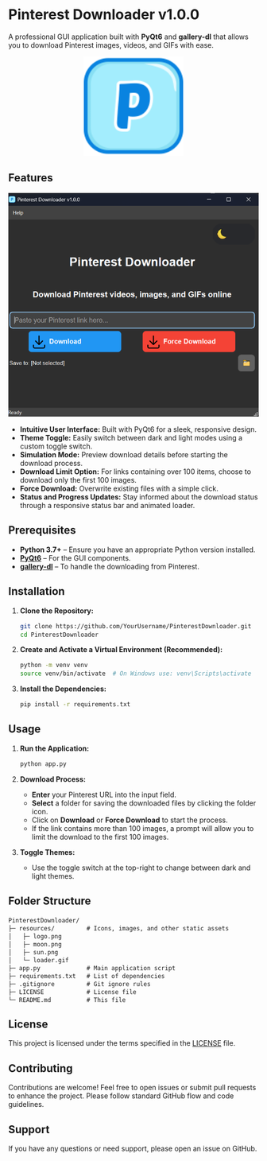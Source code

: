 # Pinterest Downloader v1.0.0

A professional GUI application built with **PyQt6** and **gallery-dl** that allows you to download Pinterest images, videos, and GIFs with ease.

<p align="center">
  <img src="resources/logo.png" width="200" height="200" alt="SSTube Icon" />
</p>


## Features
![App Screenshot](resources/screenshot.png)
- **Intuitive User Interface:** Built with PyQt6 for a sleek, responsive design.
- **Theme Toggle:** Easily switch between dark and light modes using a custom toggle switch.
- **Simulation Mode:** Preview download details before starting the download process.
- **Download Limit Option:** For links containing over 100 items, choose to download only the first 100 images.
- **Force Download:** Overwrite existing files with a simple click.
- **Status and Progress Updates:** Stay informed about the download status through a responsive status bar and animated loader.

## Prerequisites

- **Python 3.7+** – Ensure you have an appropriate Python version installed.
- **[PyQt6](https://pypi.org/project/PyQt6/)** – For the GUI components.
- **[gallery-dl](https://github.com/mikf/gallery-dl)** – To handle the downloading from Pinterest.

## Installation

1. **Clone the Repository:**
   ```bash
   git clone https://github.com/YourUsername/PinterestDownloader.git
   cd PinterestDownloader
   ```

2. **Create and Activate a Virtual Environment (Recommended):**
   ```bash
   python -m venv venv
   source venv/bin/activate  # On Windows use: venv\Scripts\activate
   ```

3. **Install the Dependencies:**
   ```bash
   pip install -r requirements.txt
   ```

## Usage

1. **Run the Application:**
   ```bash
   python app.py
   ```

2. **Download Process:**
   - **Enter** your Pinterest URL into the input field.
   - **Select** a folder for saving the downloaded files by clicking the folder icon.
   - Click on **Download** or **Force Download** to start the process.
   - If the link contains more than 100 images, a prompt will allow you to limit the download to the first 100 images.

3. **Toggle Themes:**
   - Use the toggle switch at the top-right to change between dark and light themes.

## Folder Structure

```
PinterestDownloader/
├─ resources/         # Icons, images, and other static assets
│   ├─ logo.png
│   ├─ moon.png
│   ├─ sun.png
│   └─ loader.gif
├─ app.py             # Main application script
├─ requirements.txt   # List of dependencies
├─ .gitignore         # Git ignore rules
├─ LICENSE            # License file
└─ README.md          # This file
```

## License

This project is licensed under the terms specified in the [LICENSE](LICENSE) file.

## Contributing

Contributions are welcome! Feel free to open issues or submit pull requests to enhance the project. Please follow standard GitHub flow and code guidelines.

## Support

If you have any questions or need support, please open an issue on GitHub.
